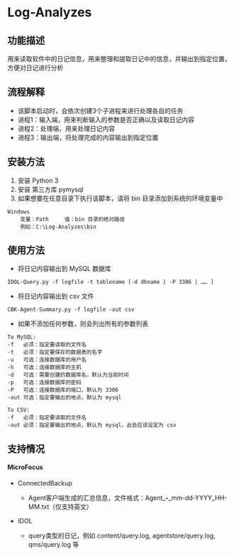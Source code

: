 # Log-Analyzes

## 功能描述
用来读取软件中的日记信息，用来整理和提取日记中的信息，并输出到指定位置，方便对日记进行分析

## 流程解释
* 该脚本启动时，会依次创建3个子进程来进行处理各自的任务
* 进程1：输入端，用来判断输入的参数是否正确以及读取日记内容
* 进程2：处理端，用来处理日记内容
* 进程3：输出端，将处理完成的内容输出到指定位置

## 安装方法
1. 安装 Python 3
2. 安装 第三方库 pymysql
3. 如果想要在任意目录下执行该脚本，请将 bin 目录添加到系统的环境变量中
```
Windows
    变量：Path     值：bin 目录的绝对路径
    例如：C:\Log-Analyzes\bin
```

## 使用方法
* 将日记内容输出到 MySQL 数据库
```
IDOL-Query.py -f logfile -t tablename [-d dbname | -P 3306 | …… ]
```  
* 将日记内容输出到 csv 文件
```
CBK-Agent-Summary.py -f logfile -out csv
```
* 如果不添加任何参数，则会列出所有的参数列表
```
To MySQL:
-f   必须：指定要读取的文件名
-t   必须：指定要保存的数据表的名字
-u   可选：连接数据库的用户名
-h   可选：连接数据库的主机
-d   可选：需要创建的数据库名，默认为当前时间
-p   可选：连接数据库的密码
-P   可选：连接数据库的端口，默认为 3306
-out 可选：指定要输出的地点，默认为 mysql

To CSV:
-f   必须：指定要读取的文件名
-out 必须：指定要输出的地点，默认为 mysql，此处应该设定为 csv
```
## 支持情况

#### MicroFocus
* ConnectedBackup
    * Agent客户端生成的汇总信息，文件格式：Agent_*****-*****_mm-dd-YYYY_HH-MM.txt（仅支持英文）

* IDOL
    * query类型的日记，例如 content/query.log, agentstore/query.log, qms/query.log 等